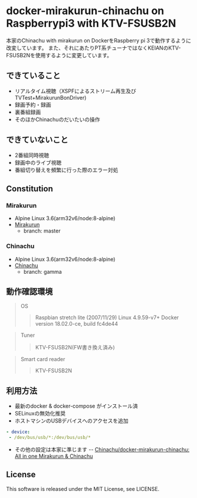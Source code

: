 # docker-mirakurun-chinachu on Raspberrypi3 with KTV-FSUSB2N
本家のChinachu with mirakurun on DockerをRaspberry pi 3で動作するように改変しています。
また、それにあたりPT系チューナではなくKEIANのKTV-FSUSB2Nを使用するように変更しています。

## できていること
- リアルタイム視聴（XSPFによるストリーム再生及びTVTest+MirakurunBonDriver)
- 録画予約・録画
- 裏番組録画
- そのほかChinachuのだいたいの操作

## できていないこと
- 2番組同時視聴
- 録画中のライブ視聴
- 番組切り替えを頻繁に行った際のエラー対処

## Constitution
### Mirakurun
- Alpine Linux 3.6(arm32v6/node:8-alpine)
- [Mirakurun](https://github.com/kanreisa/Mirakurun)
  - branch: master

### Chinachu
- Alpine Linux 3.6(arm32v6/node:8-alpine)
- [Chinachu](https://github.com/kanreisa/Chinachu)
  - branch: gamma

## 動作確認環境
> OS
>>Raspbian stretch lite (2007/11/29)
>> Linux 4.9.59-v7+
>Docker
>>version 18.02.0-ce, build fc4de44  

>Tuner
>>KTV-FSUSB2N(FW書き換え済み)

>Smart card reader
>>KTV-FSUSB2N

## 利用方法
- 最新のdocker & docker-compose がインストール済
- SELinuxの無効化推奨
- ホストマシンのUSBデバイスへのアクセスを追加
```docker-compose.yml
- device:
 - /dev/bus/usb/*:/dev/bus/usb/*
```

- その他の設定は本家に準じます
-- [Chinachu/docker-mirakurun-chinachu: All in one Mirakurun & Chinachu](https://github.com/Chinachu/docker-mirakurun-chinachu)

## License
This software is released under the MIT License, see LICENSE.
